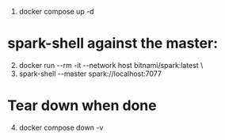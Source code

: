 1. docker compose up -d
# spark-shell against the master:
2. docker run --rm -it --network host bitnami/spark:latest \
3. spark-shell --master spark://localhost:7077
# Tear down when done
4. docker compose down -v